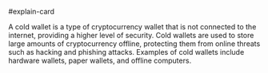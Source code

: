 #explain-card 

A cold wallet is a type of cryptocurrency wallet that is not connected to the internet, providing a higher level of security. Cold wallets are used to store large amounts of cryptocurrency offline, protecting them from online threats such as hacking and phishing attacks. Examples of cold wallets include hardware wallets, paper wallets, and offline computers.